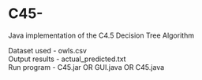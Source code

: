 # C45-
Java implementation of the C4.5 Decision Tree Algorithm

Dataset used - owls.csv\
Output results - actual_predicted.txt\
Run program - C45.jar OR GUI.java OR C45.java
